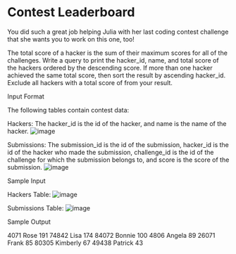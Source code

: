 # Contest Leaderboard

You did such a great job helping Julia with her last coding contest challenge that she wants you to work on this one, too!

The total score of a hacker is the sum of their maximum scores for all of the challenges. Write a query to print the hacker_id, name, and total score of the hackers ordered by the descending score. If more than one hacker achieved the same total score, then sort the result by ascending hacker_id. Exclude all hackers with a total score of  from your result.

Input Format

The following tables contain contest data:

Hackers: The hacker_id is the id of the hacker, and name is the name of the hacker. 
![image](https://user-images.githubusercontent.com/28734537/138530090-9db191ce-b475-4ed0-8f94-91dc304aaa2e.png)

Submissions: The submission_id is the id of the submission, hacker_id is the id of the hacker who made the submission, challenge_id is the id of the challenge for which the submission belongs to, and score is the score of the submission. 
![image](https://user-images.githubusercontent.com/28734537/138530099-83b7b2b7-d533-4d74-b1db-20d7a9fbb0a9.png)

Sample Input

Hackers Table: 
![image](https://user-images.githubusercontent.com/28734537/138530119-a6d75f91-eb5d-4c5a-b514-3eaeb46790d7.png)

Submissions Table: 
![image](https://user-images.githubusercontent.com/28734537/138530137-9be90f1f-60a3-4b9c-a8c2-5de51665797f.png)

Sample Output

4071 Rose 191
74842 Lisa 174
84072 Bonnie 100
4806 Angela 89
26071 Frank 85
80305 Kimberly 67
49438 Patrick 43
